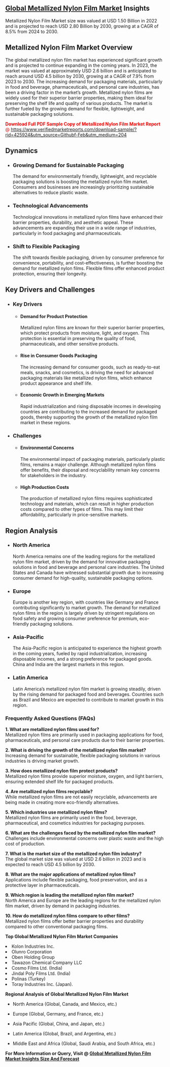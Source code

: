 <h2><a href="https://www.verifiedmarketreports.com/download-sample/?rid=425924&amp;utm_source=Githubf&amp;utm_medium=204" target="_blank">Global Metallized Nylon Film Market</a> Insights</h2><p>Metallized Nylon Film Market size was valued at USD 1.50 Billion in 2022 and is projected to reach USD 2.80 Billion by 2030, growing at a CAGR of 8.5% from 2024 to 2030.</p><p> <h2>Metallized Nylon Film Market Overview</h2> <p>The global metallized nylon film market has experienced significant growth and is projected to continue expanding in the coming years. In 2023, the market was valued at approximately USD 2.6 billion and is anticipated to reach around USD 4.5 billion by 2030, growing at a CAGR of 7.9% from 2023 to 2030. The increasing demand for packaging materials, particularly in food and beverage, pharmaceuticals, and personal care industries, has been a driving factor in the market’s growth. Metallized nylon films are widely used for their superior barrier properties, making them ideal for preserving the shelf life and quality of various products. The market is further fueled by the growing demand for flexible, lightweight, and sustainable packaging solutions.</p> <p><p><span class=""><span style="color: #ff0000;"><strong>Download Full PDF Sample Copy of Metallized Nylon Film Market Report</strong> @ </span><a href="https://www.verifiedmarketreports.com/download-sample/?rid=425924&amp;utm_source=Githubf-Feb&amp;utm_medium=204" target="_blank">https://www.verifiedmarketreports.com/download-sample/?rid=425924&amp;utm_source=Githubf-Feb&amp;utm_medium=204</a></span></p></p> <h2>Dynamics</h2> <ul> <li><h3>Growing Demand for Sustainable Packaging</h3> The demand for environmentally friendly, lightweight, and recyclable packaging solutions is boosting the metallized nylon film market. Consumers and businesses are increasingly prioritizing sustainable alternatives to reduce plastic waste.</li> <li><h3>Technological Advancements</h3> Technological innovations in metallized nylon films have enhanced their barrier properties, durability, and aesthetic appeal. These advancements are expanding their use in a wide range of industries, particularly in food packaging and pharmaceuticals.</li> <li><h3>Shift to Flexible Packaging</h3> The shift towards flexible packaging, driven by consumer preference for convenience, portability, and cost-effectiveness, is further boosting the demand for metallized nylon films. Flexible films offer enhanced product protection, ensuring their longevity.</li> </ul> <h2>Key Drivers and Challenges</h2> <ul> <li><h3>Key Drivers</h3> <ul> <li><h4>Demand for Product Protection</h4> Metallized nylon films are known for their superior barrier properties, which protect products from moisture, light, and oxygen. This protection is essential in preserving the quality of food, pharmaceuticals, and other sensitive products.</li> <li><h4>Rise in Consumer Goods Packaging</h4> The increasing demand for consumer goods, such as ready-to-eat meals, snacks, and cosmetics, is driving the need for advanced packaging materials like metallized nylon films, which enhance product appearance and shelf life.</li> <li><h4>Economic Growth in Emerging Markets</h4> Rapid industrialization and rising disposable incomes in developing countries are contributing to the increased demand for packaged goods, thereby supporting the growth of the metallized nylon film market in these regions.</li> </ul> </li> <li><h3>Challenges</h3> <ul> <li><h4>Environmental Concerns</h4> The environmental impact of packaging materials, particularly plastic films, remains a major challenge. Although metallized nylon films offer benefits, their disposal and recyclability remain key concerns for stakeholders in the industry.</li> <li><h4>High Production Costs</h4> The production of metallized nylon films requires sophisticated technology and materials, which can result in higher production costs compared to other types of films. This may limit their affordability, particularly in price-sensitive markets.</li> </ul> </li> </ul> <h2>Region Analysis</h2> <ul> <li><h3>North America</h3> North America remains one of the leading regions for the metallized nylon film market, driven by the demand for innovative packaging solutions in food and beverage and personal care industries. The United States and Canada have witnessed substantial growth due to increasing consumer demand for high-quality, sustainable packaging options.</li> <li><h3>Europe</h3> Europe is another key region, with countries like Germany and France contributing significantly to market growth. The demand for metallized nylon films in the region is largely driven by stringent regulations on food safety and growing consumer preference for premium, eco-friendly packaging solutions.</li> <li><h3>Asia-Pacific</h3> The Asia-Pacific region is anticipated to experience the highest growth in the coming years, fueled by rapid industrialization, increasing disposable incomes, and a strong preference for packaged goods. China and India are the largest markets in this region.</li> <li><h3>Latin America</h3> Latin America’s metallized nylon film market is growing steadily, driven by the rising demand for packaged food and beverages. Countries such as Brazil and Mexico are expected to contribute to market growth in this region.</li> </ul> <h3>Frequently Asked Questions (FAQs)</h3> <p><strong>1. What are metallized nylon films used for?</strong> <br>Metallized nylon films are primarily used in packaging applications for food, pharmaceuticals, and personal care products due to their barrier properties.</p> <p><strong>2. What is driving the growth of the metallized nylon film market?</strong> <br>Increasing demand for sustainable, flexible packaging solutions in various industries is driving market growth.</p> <p><strong>3. How does metallized nylon film protect products?</strong> <br>Metallized nylon films provide superior moisture, oxygen, and light barriers, ensuring extended shelf life for packaged products.</p> <p><strong>4. Are metallized nylon films recyclable?</strong> <br>While metallized nylon films are not easily recyclable, advancements are being made in creating more eco-friendly alternatives.</p> <p><strong>5. Which industries use metallized nylon films?</strong> <br>Metallized nylon films are primarily used in the food, beverage, pharmaceutical, and cosmetics industries for packaging purposes.</p> <p><strong>6. What are the challenges faced by the metallized nylon film market?</strong> <br>Challenges include environmental concerns over plastic waste and the high cost of production.</p> <p><strong>7. What is the market size of the metallized nylon film industry?</strong> <br>The global market size was valued at USD 2.6 billion in 2023 and is expected to reach USD 4.5 billion by 2030.</p> <p><strong>8. What are the major applications of metallized nylon films?</strong> <br>Applications include flexible packaging, food preservation, and as a protective layer in pharmaceuticals.</p> <p><strong>9. Which region is leading the metallized nylon film market?</strong> <br>North America and Europe are the leading regions for the metallized nylon film market, driven by demand in packaging industries.</p> <p><strong>10. How do metallized nylon films compare to other films?</strong> <br>Metallized nylon films offer better barrier properties and durability compared to other conventional packaging films.</p> </p><p><strong>Top Global Metallized Nylon Film Market Companies</strong></p><div data-test-id=""><p><li>Kolon Industries Inc.</li><li> Olunro Corporation</li><li> Oben Holding Group</li><li> Tawazon Chemical Company LLC</li><li> Cosmo Films Ltd. (India)</li><li> Jindal Poly Films Ltd. (India)</li><li> Polinas (Turkey)</li><li> Toray Industries Inc. (Japan).</li></p><div><strong>Regional Analysis of&nbsp;Global Metallized Nylon Film Market</strong></div><ul><li dir="ltr"><p dir="ltr">North America&nbsp;(Global, Canada, and Mexico, etc.)</p></li><li dir="ltr"><p dir="ltr">Europe (Global, Germany, and France, etc.)</p></li><li dir="ltr"><p dir="ltr">Asia Pacific&nbsp;(Global, China, and Japan, etc.)</p></li><li dir="ltr"><p dir="ltr">Latin America&nbsp;(Global, Brazil, and Argentina, etc.)</p></li><li dir="ltr">Middle East and Africa&nbsp;(Global, Saudi Arabia, and South Africa, etc.)</li></ul><p><strong>For More Information or Query, Visit @&nbsp;</strong><strong><a href="https://www.verifiedmarketreports.com/product/metallized-nylon-film-market/?utm_source=Githubf&amp;utm_medium=204" target="_blank">Global Metallized Nylon Film Market Insights Size And Forecast</a></strong></p></div>
